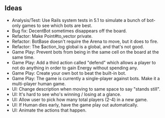 ## Ideas

- Analysis/Test: Use Rails system tests in 5.1 to simulate a bunch of bot-only 
  games to see which bots are best. 
- Bug fix: DecentBot sometimes disappears off the board.
- Refactor: Make Point#to_vector private.
- Refactor: BotBase doesn't require the Arena to move, but it does to fire. 
- Refactor: The $action_log global is a global, and that's not good.
- Game Play: Prevent bots from being in the same cell on the board at the same 
  time.
- Game Play: Add a third action called "defend" which allows a player to not
  do anything in order to gain Energy without spending any. 
- Game Play: Create your own bot to beat the built-in bot.
- Game Play: The game is currently a single-player against bots. Make it
  a multi-player human game. 
- UI: Change description when moving to same space to say "stands still".
- UI: It's hard to see who's winning / losing at a glance.
- UI: Allow user to pick how many total players (2-4) in a new game.
- UI: If Human dies early, have the game play out automatically. 
- UI: Animate the actions that happen.

